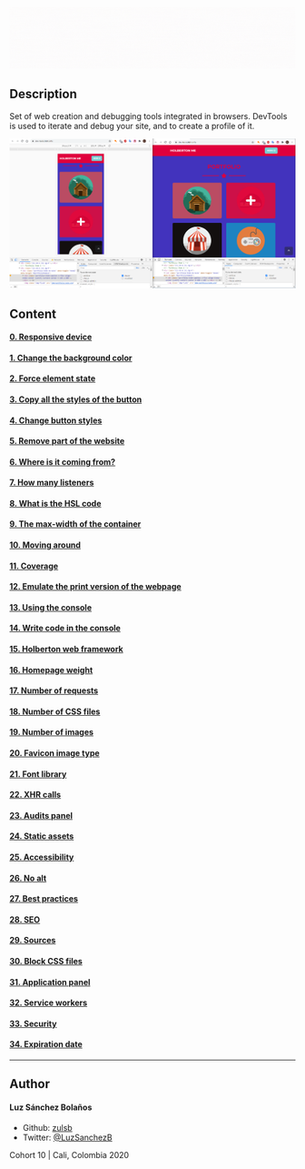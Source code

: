 ![Banner](banner-dev-tools.gif)

## Description

Set of web creation and debugging tools integrated in browsers. DevTools is used to iterate and debug your site, and to create a profile of it.

![](./2-pathways_menu.png)

## Content
#### [0. Responsive device](./0-responsive_device.png)
#### [1. Change the background color](./1-change_bg_color.png)
#### [2. Force element state](./2-pathways_menu.png)
#### [3. Copy all the styles of the button](./3-button_styles)
#### [4. Change button styles](./4-new_buttons.png)
#### [5. Remove part of the website](./5-deleted_elements.png)
#### [6. Where is it coming from?](./6-declaration_file)
#### [7. How many listeners](./7-number_of_listeners)
#### [8. What is the HSL code](./8-hsl)
#### [9. The max-width of the container](./9-max_width)
#### [10. Moving around](./10-moved_around.png)
#### [11. Coverage](./11-coverage)
#### [12. Emulate the print version of the webpage](./12-print_version.png)
#### [13. Using the console](./13-logo_dollar0)
#### [14. Write code in the console](./14-doc_title)
#### [15. Holberton web framework](./15-hbtn_framework)
#### [16. Homepage weight](./16-weight.png)
#### [17. Number of requests](./17-requests.png)
#### [18. Number of CSS files](./18-css_loaded)
#### [19. Number of images](./19-images_loaded)
#### [20. Favicon image type](./20-favicon_type)
#### [21. Font library](./21-hbtn_font_lib)
#### [22. XHR calls](./22-xhr_calls)
#### [23. Audits panel](./23-performance_audit.png)
#### [24. Static assets](./24-static_assets_audit.png)
#### [25. Accessibility](./25-contrast_issue)
#### [26. No alt](./26-no_alt)
#### [27. Best practices](./27-missing_attr)
#### [28. SEO](./28-unclear_desc.png)
#### [29. Sources](./29-how_many_colors.png)
#### [30. Block CSS files](./30-no_css.png)
#### [31. Application panel](./31-session_storage_key)
#### [32. Service workers](./32-service_workers)
#### [33. Security](./33-ssl_cert)
#### [34. Expiration date](./34-ssl_expiration.png)
---

## Author
#### Luz Sánchez Bolaños
- Github: [zulsb](https://github.com/zulsb)
- Twitter: [@LuzSanchezB](https://twitter.com/LuzSanchezB)

Cohort 10 |
Cali, Colombia 2020